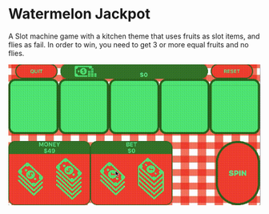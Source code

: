 # Watermelon Jackpot
A Slot machine game with a kitchen theme that uses fruits as slot items, and flies as fail. In order to win, you need to get 3 or more equal fruits and no flies.

![Watermelon Jackpot](https://raw.githubusercontent.com/timbo-rafa/ios-slotmachine/master/screenshots/watermelon-jackpot.gif)
